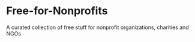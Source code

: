 # Free-for-Nonprofits
A curated collection of free stuff for nonprofit organizations, charities and NGOs
